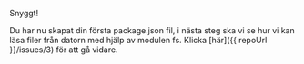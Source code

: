 Snyggt!

Du har nu skapat din första package.json fil, i nästa steg ska vi se hur vi kan läsa filer från datorn med hjälp av modulen fs. Klicka [här]({{ repoUrl }}/issues/3) för att gå vidare.